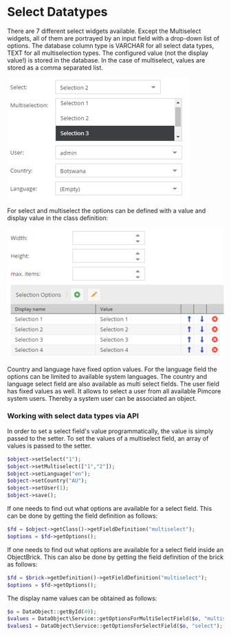 # Select Datatypes

There are 7 different select widgets available. Except the Multiselect widgets, all of them are portrayed by an input 
field with a drop-down list of options. The database column type is VARCHAR for all select data types, TEXT for all 
multiselection types. The configured value (not the display value!) is stored in the database. In the case of 
multiselect, values are stored as a comma separated list. 

![Select Field](../../../img/classes-datatypes-select1.png)

For select and multiselect the options can be defined with a value and display value in the class definition: 

![Select Field](../../../img/classes-datatypes-select2.png)

Country and language have fixed option values. For the language field the options can be limited to available system 
languages. The country and language select field are also available as multi select fields.
The user field has fixed values as well. It allows to select a user from all available Pimcore system users. 
Thereby a system user can be associated an object. 


### Working with select data types via API

In order to set a select field's value programmatically, the value is simply passed to the setter. To set the values 
of a multiselect field, an array of values is passed to the setter.

```php
$object->setSelect("1");
$object->setMultiselect(["1","2"]);
$object->setLanguage("en");
$object->setCountry("AU");
$object->setUser(1);
$object->save();
```

If one needs to find out what options are available for a select field. This can be done by getting the field definition 
as follows:

```php
$fd = $object->getClass()->getFieldDefinition("multiselect");
$options = $fd->getOptions();
```

If one needs to find out what options are available for a select field inside an ObjectBrick. This can also be done by 
getting the field definition of the brick as follows:

```php
$fd = $brick->getDefinition()->getFieldDefinition("multiselect");
$options = $fd->getOptions();
```


The display name values can be obtained as follows:

```php
$o = DataObject::getById(49);
$values = DataObject\Service::getOptionsForMultiSelectField($o, "multiselect"); // for a multiselect data field
$values1 = DataObject\Service::getOptionsForSelectField($o, "select"); // for a select data field
```
